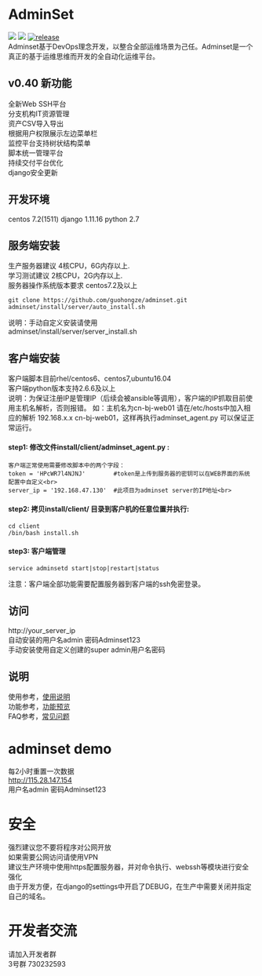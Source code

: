 # AdminSet
<img src="https://travis-ci.org/guohongze/adminset.svg?branch=master"></img> 
<img src="https://img.shields.io/hexpm/l/plug.svg"></img>
[![release](https://img.shields.io/github/release/guohongze/adminset.svg)](https://github.com/guohongze/adminset/releases)
<br>
Adminset基于DevOps理念开发，以整合全部运维场景为己任。Adminset是一个真正的基于运维思维而开发的全自动化运维平台。<br>

## v0.40 新功能
全新Web SSH平台<br>
分支机构IT资源管理<br>
资产CSV导入导出<br>
根据用户权限展示左边菜单栏<br>
监控平台支持树状结构菜单<br>
脚本统一管理平台<br>
持续交付平台优化<br>
django安全更新<br>

## 开发环境
centos 7.2(1511) django 1.11.16 python 2.7<br>

## 服务端安装
生产服务器建议 4核CPU，6G内存以上.<br>
学习测试建议 2核CPU，2G内存以上.<br>
服务器操作系统版本要求 centos7.2及以上<br>
```
git clone https://github.com/guohongze/adminset.git
adminset/install/server/auto_install.sh
```
说明：手动自定义安装请使用<br>
adminset/install/server/server_install.sh<br>


## 客户端安装
客户端脚本目前rhel/centos6、centos7,ubuntu16.04<br>
客户端python版本支持2.6.6及以上<br>
说明：为保证注册IP是管理IP（后续会被ansible等调用），客户端的IP抓取目前使用主机名解析，否则报错。 
如：主机名为cn-bj-web01 请在/etc/hosts中加入相应的解析 192.168.x.x cn-bj-web01，这样再执行adminset_agent.py 可以保证正常运行。
#### step1: 修改文件install/client/adminset_agent.py :
```
客户端正常使用需要修改脚本中的两个字段：
token = 'HPcWR7l4NJNJ'        #token是上传到服务器的密钥可以在WEB界面的系统配置中自定义<br>
server_ip = '192.168.47.130'  #此项目为adminset server的IP地址<br>
```
#### step2: 拷贝install/client/ 目录到客户机的任意位置并执行:
```
cd client
/bin/bash install.sh
```
#### step3: 客户端管理
```
service adminsetd start|stop|restart|status
```
注意：客户端全部功能需要配置服务器到客户端的ssh免密登录。<br>


## 访问
http://your_server_ip<br>
自动安装的用户名admin 密码Adminset123<br>
手动安装使用自定义创建的super admin用户名密码

## 说明
使用参考，<a href="https://github.com/guohongze/adminset/blob/master/docs/Manual.md">使用说明</a><br>
功能参考，<a href="https://github.com/guohongze/adminset/wiki/AdminSet">功能预览</a><br>
FAQ参考，<a href="https://github.com/guohongze/adminset/wiki/FAQ">常见问题</a>

# adminset demo
每2小时重置一次数据<br>
http://115.28.147.154<br>
用户名admin 密码Adminset123<br>

# 安全
强烈建议您不要将程序对公网开放<br>
如果需要公网访问请使用VPN<br>
建议生产环境中使用https配置服务器，并对命令执行、webssh等模块进行安全强化<br>
由于开发方便，在django的settings中开启了DEBUG，在生产中需要关闭并指定自己的域名。

# 开发者交流
请加入开发者群<br>
3号群 730232593<br>


